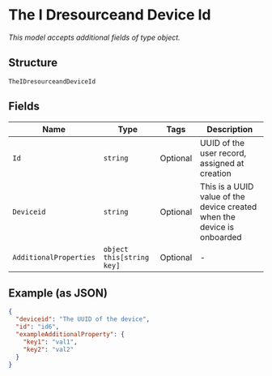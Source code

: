 
# The I Dresourceand Device Id

*This model accepts additional fields of type object.*

## Structure

`TheIDresourceandDeviceId`

## Fields

| Name | Type | Tags | Description |
|  --- | --- | --- | --- |
| `Id` | `string` | Optional | UUID of the user record, assigned at creation |
| `Deviceid` | `string` | Optional | This is a UUID value of the device created when the device is onboarded |
| `AdditionalProperties` | `object this[string key]` | Optional | - |

## Example (as JSON)

```json
{
  "deviceid": "The UUID of the device",
  "id": "id6",
  "exampleAdditionalProperty": {
    "key1": "val1",
    "key2": "val2"
  }
}
```

